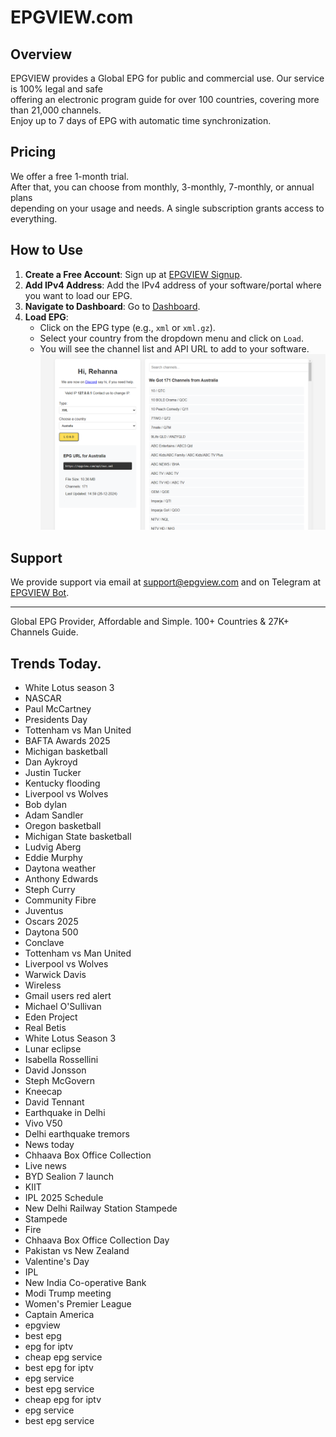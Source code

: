 # EPGVIEW.com



## Overview
EPGVIEW provides a Global EPG for public and commercial use. Our service is 100% legal and safe\
offering an electronic program guide for over 100 countries, covering more than 21,000 channels.\
Enjoy up to 7 days of EPG with automatic time synchronization.

## Pricing
We offer a free 1-month trial. \
After that, you can choose from monthly, 3-monthly, 7-monthly, or annual plans \
depending on your usage and needs. A single subscription grants access to everything.

## How to Use
1. **Create a Free Account**: Sign up at [EPGVIEW Signup](https://epgview.com/signup.php).
2. **Add IPv4 Address**: Add the IPv4 address of your software/portal where you want to load our EPG.
3. **Navigate to Dashboard**: Go to [Dashboard](https://epgview.com/dashboard.php).
4. **Load EPG**:
   - Click on the EPG type (e.g., `xml` or `xml.gz`).
   - Select your country from the dropdown menu and click on `Load`.
   - You will see the channel list and API URL to add to your software.
![EPGVIEW](img/dashboard.png)
## Support
We provide support via email at [support@epgview.com](mailto:support@epgview.com) and on Telegram at [EPGVIEW Bot](https://t.me/epgview_bot).

---

Global EPG Provider, Affordable and Simple. 100+ Countries & 27K+ Channels Guide.

## Trends Today.

- White Lotus season 3
- NASCAR
- Paul McCartney
- Presidents Day
- Tottenham vs Man United
- BAFTA Awards 2025
- Michigan basketball
- Dan Aykroyd
- Justin Tucker
- Kentucky flooding
- Liverpool vs Wolves
- Bob dylan
- Adam Sandler
- Oregon basketball
- Michigan State basketball
- Ludvig Aberg
- Eddie Murphy
- Daytona weather
- Anthony Edwards
- Steph Curry
- Community Fibre
- Juventus
- Oscars 2025
- Daytona 500
- Conclave
- Tottenham vs Man United
- Liverpool vs Wolves
- Warwick Davis
- Wireless
- Gmail users red alert
- Michael O'Sullivan
- Eden Project
- Real Betis
- White Lotus Season 3
- Lunar eclipse
- Isabella Rossellini
- David Jonsson
- Steph McGovern
- Kneecap
- David Tennant
- Earthquake in Delhi
- Vivo V50
- Delhi earthquake tremors
- News today
- Chhaava Box Office Collection
- Live news
- BYD Sealion 7 launch
- KIIT
- IPL 2025 Schedule
- New Delhi Railway Station Stampede
- Stampede
- Fire
- Chhaava Box Office Collection Day
- Pakistan vs New Zealand
- Valentine's Day
- IPL
- New India Co-operative Bank
- Modi Trump meeting
- Women's Premier League
- Captain America
- epgview
- best epg
- epg for iptv
- cheap epg service
- best epg for iptv
- epg service
- best epg service
- cheap epg for iptv
- epg service
- best epg service
